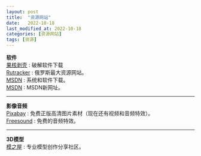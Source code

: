 ```yaml
---
layout: post
title:  "资源网站"
date:   2022-10-18
last_modified_at: 2022-10-18
categories: [资源网站]
tags: [资源]
---
```

**软件**   
[果核剥壳][ghxi] : 破解软件下载   
[Rutracker][rutracker] : 俄罗斯最大资源网站。     
[MSDN][msdn_itellyou] : 系统和软件下载。   
[MSDN][next_itellyou] : MSDN新网址。    

___

**影像音频**   
[Pixabay][pixabay] : 免费正版高清图片素材（现在还有视频和音频特效）。    
[Freesound][freesound] : 免费的音频特效。    

___

**3D模型**   
[模之屋][aplaybox] : 专业模型创作分享社区。    


[ghxi]: https://www.ghxi.com/
[rutracker]: https://rutracker.net/forum/index.php
[msdn_itellyou]: https://msdn.itellyou.cn/
[next_itellyou]: https://next.itellyou.cn/
[pixabay]: https://pixabay.com/zh/
[aplaybox]: https://www.aplaybox.com/
[freesound]: https://freesound.org/
